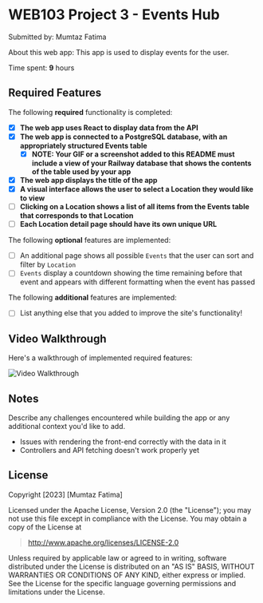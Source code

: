 # WEB103 Project 3 - Events Hub

Submitted by: Mumtaz Fatima

About this web app: This app is used to display events for the user. 

Time spent: **9** hours

## Required Features

The following **required** functionality is completed:

<!-- Make sure to check off completed functionality below -->

- [x] **The web app uses React to display data from the API**
- [x] **The web app is connected to a PostgreSQL database, with an appropriately structured Events table**
  - [x] **NOTE: Your GIF or a screenshot added to this README must include a view of your Railway database that shows the contents of the table used by your app**
- [x] **The web app displays the title of the app**
- [x] **A visual interface allows the user to select a Location they would like to view**
- [ ] **Clicking on a Location shows a list of all items from the Events table that corresponds to that Location**
- [ ] **Each Location detail page should have its own unique URL**

The following **optional** features are implemented:

- [ ] An additional page shows all possible `Events` that the user can sort and filter by `Location`
- [ ] `Events` display a countdown showing the time remaining before that event and appears with different formatting when the event has passed

The following **additional** features are implemented:

- [ ] List anything else that you added to improve the site's functionality!

## Video Walkthrough

Here's a walkthrough of implemented required features:

<img src='http://i.imgur.com/link/to/your/gif/file.gif' title='Video Walkthrough' width='' alt='Video Walkthrough' />



## Notes

Describe any challenges encountered while building the app or any additional context you'd like to add.
- Issues with rendering the front-end correctly with the data in it
- Controllers and API fetching doesn't work properly yet

## License

Copyright [2023] [Mumtaz Fatima]

Licensed under the Apache License, Version 2.0 (the "License"); you may not use this file except in compliance with the License. You may obtain a copy of the License at

> http://www.apache.org/licenses/LICENSE-2.0

Unless required by applicable law or agreed to in writing, software distributed under the License is distributed on an "AS IS" BASIS, WITHOUT WARRANTIES OR CONDITIONS OF ANY KIND, either express or implied. See the License for the specific language governing permissions and limitations under the License.